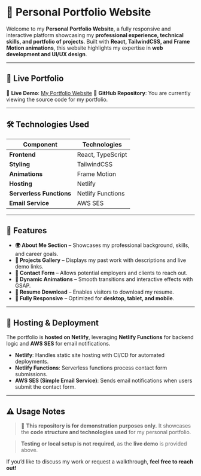 # 🌟 Personal Portfolio Website  

Welcome to my **Personal Portfolio Website**, a fully responsive and interactive platform showcasing my **professional experience, technical skills, and portfolio of projects**. Built with **React, TailwindCSS, and Frame Motion animations**, this website highlights my expertise in **web development and UI/UX design**.  

---

## 🔗 Live Portfolio  

🚀 **Live Demo**: [My Portfolio Website](https://lamounierdigital.com) 
📂 **GitHub Repository**: You are currently viewing the source code for my portfolio.  

---

## 🛠️ Technologies Used  

| Component       | Technologies                      |
|----------------|----------------------------------|
| **Frontend**   | React, TypeScript                |
| **Styling**    | TailwindCSS               |
| **Animations** | Frame Motion |
| **Hosting**    | Netlify                           |
| **Serverless Functions** | Netlify Functions       |
| **Email Service** | AWS SES                        |

---

## 📌 Features  

- **🌍 About Me Section** – Showcases my professional background, skills, and career goals.  
- **📂 Projects Gallery** – Displays my past work with descriptions and live demo links.  
- **📩 Contact Form** – Allows potential employers and clients to reach out.  
- **🎨 Dynamic Animations** – Smooth transitions and interactive effects with GSAP.  
- **📄 Resume Download** – Enables visitors to download my resume.  
- **📱 Fully Responsive** – Optimized for **desktop, tablet, and mobile**.  

---

## 🚀 Hosting & Deployment  

The portfolio is **hosted on Netlify**, leveraging **Netlify Functions** for backend logic and **AWS SES** for email notifications.

- **Netlify**: Handles static site hosting with CI/CD for automated deployments.  
- **Netlify Functions**: Serverless functions process contact form submissions.  
- **AWS SES (Simple Email Service)**: Sends email notifications when users submit the contact form.  

---

## ⚠️ Usage Notes  

> 🚀 **This repository is for demonstration purposes only.** It showcases the **code structure and technologies used** for my personal portfolio.  

> **Testing or local setup is not required**, as the **live demo** is provided above.  

If you’d like to discuss my work or request a walkthrough, **feel free to reach out!**  